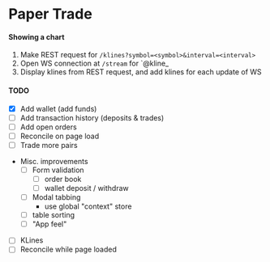 # Paper Trade

#### Showing a chart

1. Make REST request for `/klines?symbol=<symbol>&interval=<interval>`
1. Open WS connection at `/stream` for `<symbol>@kline\_<interval>
1. Display klines from REST request, and add klines for each update of WS

#### TODO

- [x] Add wallet (add funds)
- [ ] Add transaction history (deposits & trades)
- [ ] Add open orders
- [ ] Reconcile on page load
- [ ] Trade more pairs
- Misc. improvements
  - [ ] Form validation
    - [ ] order book
    - [ ] wallet deposit / withdraw
  - [ ] Modal tabbing
    - use global "context" store
  - [ ] table sorting
  - [ ] "App feel"
- [ ] KLines
- [ ] Reconcile while page loaded
